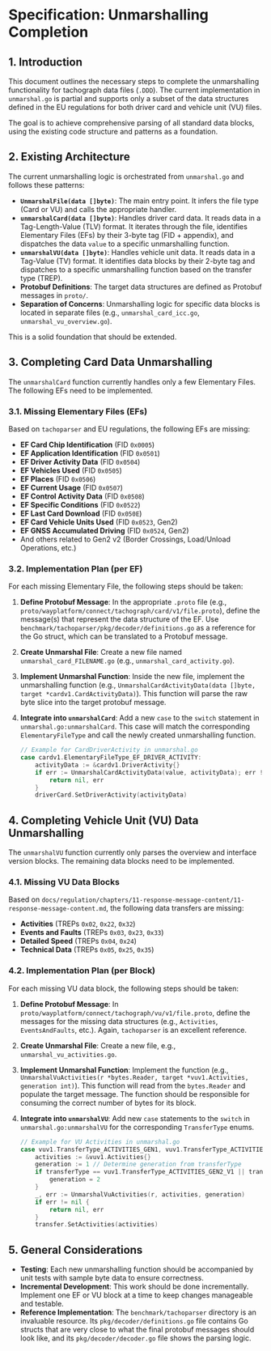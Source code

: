 # Specification: Unmarshalling Completion

## 1. Introduction

This document outlines the necessary steps to complete the unmarshalling functionality for tachograph data files (`.DDD`). The current implementation in `unmarshal.go` is partial and supports only a subset of the data structures defined in the EU regulations for both driver card and vehicle unit (VU) files.

The goal is to achieve comprehensive parsing of all standard data blocks, using the existing code structure and patterns as a foundation.

## 2. Existing Architecture

The current unmarshalling logic is orchestrated from `unmarshal.go` and follows these patterns:

- **`UnmarshalFile(data []byte)`**: The main entry point. It infers the file type (Card or VU) and calls the appropriate handler.
- **`unmarshalCard(data []byte)`**: Handles driver card data. It reads data in a Tag-Length-Value (TLV) format. It iterates through the file, identifies Elementary Files (EFs) by their 3-byte tag (FID + appendix), and dispatches the data `value` to a specific unmarshalling function.
- **`unmarshalVU(data []byte)`**: Handles vehicle unit data. It reads data in a Tag-Value (TV) format. It identifies data blocks by their 2-byte tag and dispatches to a specific unmarshalling function based on the transfer type (TREP).
- **Protobuf Definitions**: The target data structures are defined as Protobuf messages in `proto/`.
- **Separation of Concerns**: Unmarshalling logic for specific data blocks is located in separate files (e.g., `unmarshal_card_icc.go`, `unmarshal_vu_overview.go`).

This is a solid foundation that should be extended.

## 3. Completing Card Data Unmarshalling

The `unmarshalCard` function currently handles only a few Elementary Files. The following EFs need to be implemented.

### 3.1. Missing Elementary Files (EFs)

Based on `tachoparser` and EU regulations, the following EFs are missing:

- **EF Card Chip Identification** (FID `0x0005`)
- **EF Application Identification** (FID `0x0501`)
- **EF Driver Activity Data** (FID `0x0504`)
- **EF Vehicles Used** (FID `0x0505`)
- **EF Places** (FID `0x0506`)
- **EF Current Usage** (FID `0x0507`)
- **EF Control Activity Data** (FID `0x0508`)
- **EF Specific Conditions** (FID `0x0522`)
- **EF Last Card Download** (FID `0x050E`)
- **EF Card Vehicle Units Used** (FID `0x0523`, Gen2)
- **EF GNSS Accumulated Driving** (FID `0x0524`, Gen2)
- And others related to Gen2 v2 (Border Crossings, Load/Unload Operations, etc.)

### 3.2. Implementation Plan (per EF)

For each missing Elementary File, the following steps should be taken:

1.  **Define Protobuf Message**: In the appropriate `.proto` file (e.g., `proto/wayplatform/connect/tachograph/card/v1/file.proto`), define the message(s) that represent the data structure of the EF. Use `benchmark/tachoparser/pkg/decoder/definitions.go` as a reference for the Go struct, which can be translated to a Protobuf message.
2.  **Create Unmarshal File**: Create a new file named `unmarshal_card_FILENAME.go` (e.g., `unmarshal_card_activity.go`).
3.  **Implement Unmarshal Function**: Inside the new file, implement the unmarshalling function (e.g., `UnmarshalCardActivityData(data []byte, target *cardv1.CardActivityData)`). This function will parse the raw byte slice into the target protobuf message.
4.  **Integrate into `unmarshalCard`**: Add a new `case` to the `switch` statement in `unmarshal.go:unmarshalCard`. This case will match the corresponding `ElementaryFileType` and call the newly created unmarshalling function.

    ```go
    // Example for CardDriverActivity in unmarshal.go
    case cardv1.ElementaryFileType_EF_DRIVER_ACTIVITY:
        activityData := &cardv1.DriverActivity{}
        if err := UnmarshalCardActivityData(value, activityData); err != nil {
            return nil, err
        }
        driverCard.SetDriverActivity(activityData)
    ```

## 4. Completing Vehicle Unit (VU) Data Unmarshalling

The `unmarshalVU` function currently only parses the overview and interface version blocks. The remaining data blocks need to be implemented.

### 4.1. Missing VU Data Blocks

Based on `docs/regulation/chapters/11-response-message-content/11-response-message-content.md`, the following data transfers are missing:

- **Activities** (TREPs `0x02`, `0x22`, `0x32`)
- **Events and Faults** (TREPs `0x03`, `0x23`, `0x33`)
- **Detailed Speed** (TREPs `0x04`, `0x24`)
- **Technical Data** (TREPs `0x05`, `0x25`, `0x35`)

### 4.2. Implementation Plan (per Block)

For each missing VU data block, the following steps should be taken:

1.  **Define Protobuf Message**: In `proto/wayplatform/connect/tachograph/vu/v1/file.proto`, define the messages for the missing data structures (e.g., `Activities`, `EventsAndFaults`, etc.). Again, `tachoparser` is an excellent reference.
2.  **Create Unmarshal File**: Create a new file, e.g., `unmarshal_vu_activities.go`.
3.  **Implement Unmarshal Function**: Implement the function (e.g., `UnmarshalVuActivities(r *bytes.Reader, target *vuv1.Activities, generation int)`). This function will read from the `bytes.Reader` and populate the target message. The function should be responsible for consuming the correct number of bytes for its block.
4.  **Integrate into `unmarshalVU`**: Add new `case` statements to the `switch` in `unmarshal.go:unmarshalVU` for the corresponding `TransferType` enums.

    ```go
    // Example for VU Activities in unmarshal.go
    case vuv1.TransferType_ACTIVITIES_GEN1, vuv1.TransferType_ACTIVITIES_GEN2_V1, vuv1.TransferType_ACTIVITIES_GEN2_V2:
        activities := &vuv1.Activities{}
        generation := 1 // Determine generation from transferType
        if transferType == vuv1.TransferType_ACTIVITIES_GEN2_V1 || transferType == vuv1.TransferType_ACTIVITIES_GEN2_V2 {
            generation = 2
        }
        _, err := UnmarshalVuActivities(r, activities, generation)
        if err != nil {
            return nil, err
        }
        transfer.SetActivities(activities)
    ```

## 5. General Considerations

- **Testing**: Each new unmarshalling function should be accompanied by unit tests with sample byte data to ensure correctness.
- **Incremental Development**: This work should be done incrementally. Implement one EF or VU block at a time to keep changes manageable and testable.
- **Reference Implementation**: The `benchmark/tachoparser` directory is an invaluable resource. Its `pkg/decoder/definitions.go` file contains Go structs that are very close to what the final protobuf messages should look like, and its `pkg/decoder/decoder.go` file shows the parsing logic.
